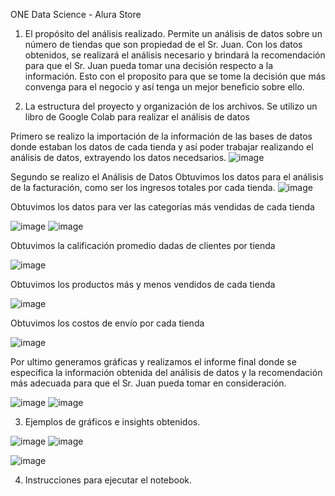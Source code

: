 ONE Data Science - Alura Store

1. El propósito del análisis realizado.
Permite un análisis de datos sobre un número de tiendas que son propiedad de el Sr. Juan.
Con los datos obtenidos, se realizará el análisis necesario y brindará la recomendación para que el Sr. Juan pueda tomar una decisión respecto a la información.
Esto con el proposito para que se tome la decisión que más convenga para el negocio y así tenga un mejor beneficio sobre ello.

2. La estructura del proyecto y organización de los archivos.
Se utilizo un libro de Google Colab para realizar el análisis de datos  

Primero se realizo la importación de la información de las bases de datos donde estaban los datos de cada tienda y así poder trabajar realizando el análisis de datos, extrayendo los datos necedsarios.
![image](https://github.com/user-attachments/assets/ef74cca2-68a8-46ba-87c8-ada67a9f91a3)

Segundo se realizo el Análisis de Datos
Obtuvimos los datos para el análisis de la facturación, como ser los ingresos totales por cada tienda.
![image](https://github.com/user-attachments/assets/3474f084-32ac-4fa7-80e2-884f9e60ce43)


Obtuvimos los datos para ver las categorías más vendidas de cada tienda

![image](https://github.com/user-attachments/assets/76605e11-bc2f-4cbd-bed2-6c2177bfb2fa)
![image](https://github.com/user-attachments/assets/b4b84ce7-ab30-44e9-8a9e-22f92c5b5d3e)


Obtuvimos la calificación promedio dadas de clientes por tienda

![image](https://github.com/user-attachments/assets/fb2298a8-d1dc-4aa4-8a78-4763a2f3383c)


Obtuvimos los productos más y menos vendidos de cada tienda

![image](https://github.com/user-attachments/assets/5b58301f-d900-413f-8322-fed3af853db6)


Obtuvimos los costos de envío por cada tienda

![image](https://github.com/user-attachments/assets/448535f6-ce61-42e4-8add-ed0404cdec9f)


Por ultimo generamos gráficas y realizamos el informe final donde se especifica la información obtenida del análisis de datos y la recomendación más adecuada para que el Sr. Juan pueda tomar en consideración.

![image](https://github.com/user-attachments/assets/757293e5-4d8e-4c31-a053-8c092c196876)
![image](https://github.com/user-attachments/assets/967a8d92-162c-4552-b060-656ec1c16c2a)

3. Ejemplos de gráficos e insights obtenidos.

![image](https://github.com/user-attachments/assets/91a1c482-a3fb-4fd6-a42d-dbd6e16bd89e)
![image](https://github.com/user-attachments/assets/45606a13-4923-42cb-81de-94cfeab41ea9)

![image](https://github.com/user-attachments/assets/18d4d8de-3b65-4f8a-8742-9f71c101e14a)

4. Instrucciones para ejecutar el notebook.
